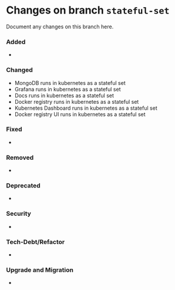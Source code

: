# Changes on branch `stateful-set`
Document any changes on this branch here.
### Added
- 

### Changed
- MongoDB runs in kubernetes as a stateful set
- Grafana runs in kubernetes as a stateful set
- Docs runs in kubernetes as a stateful set
- Docker registry runs in kubernetes as a stateful set
- Kubernetes Dashboard runs in kubernetes as a stateful set
- Docker registry UI runs in kubernetes as a stateful set

### Fixed
- 

### Removed
- 

### Deprecated
- 

### Security
- 

### Tech-Debt/Refactor
- 

### Upgrade and Migration
- 
